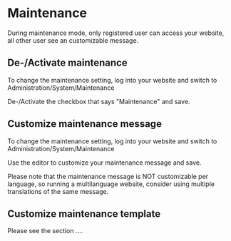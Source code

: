 # Maintenance

During maintenance mode, only registered user can access your website, all other user see an customizable message.

## De-/Activate maintenance

To change the maintenance setting, log into your website and switch to 
Administration/System/Maintenance

De-/Activate the checkbox that says "Maintenance" and save.

## Customize maintenance message

To change the maintenance setting, log into your website and switch to 
Administration/System/Maintenance

Use the editor to customize your maintenance message and save.

Please note that the maintenance message is NOT customizable per language, so running a multilanguage website, consider using multiple translations of the same message.

## Customize maintenance template

Please see the section ....
